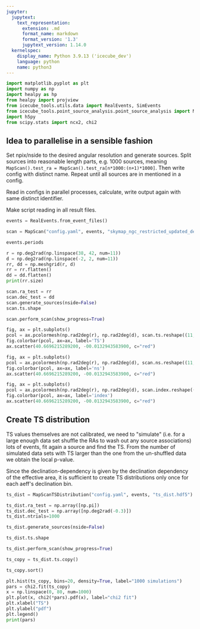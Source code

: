 ```yaml
---
jupyter:
  jupytext:
    text_representation:
      extension: .md
      format_name: markdown
      format_version: '1.3'
      jupytext_version: 1.14.0
  kernelspec:
    display_name: Python 3.9.13 ('icecube_dev')
    language: python
    name: python3
---
```


```python
import matplotlib.pyplot as plt
import numpy as np
import healpy as hp
from healpy import projview
from icecube_tools.utils.data import RealEvents, SimEvents
from icecube_tools.point_source_analysis.point_source_analysis import MapScan, MapScanTSDistribution
import h5py
from scipy.stats import ncx2, chi2
```

## Idea to parallelise in a sensible fashion

Set npix/nside to the desired angular resolution and generate sources. Split sources into reasonable length parts, e.g. 1000 sources, meaning `MapScan().test_ra = MapScan().test_ra[n*1000:(n+1)*1000]`. Then write config with distinct name. Repeat until all sources are in mentioned in a config.

Read in configs in parallel processes, calculate, write output again with same distinct identifier.

Make script reading in all result files.

```python
events = RealEvents.from_event_files()
```

```python
scan = MapScan("config.yaml", events, "skymap_ngc_restricted_updated_dec.hdf5")
```

```python
events.periods
```

```python
r = np.deg2rad(np.linspace(38, 42, num=11))
d = np.deg2rad(np.linspace(-2, 2, num=11))
rr, dd = np.meshgrid(r, d)
rr = rr.flatten()
dd = dd.flatten()
print(rr.size)
```

```python
scan.ra_test = rr
scan.dec_test = dd
scan.generate_sources(nside=False)
scan.ts.shape
```

```python
scan.perform_scan(show_progress=True)
```

```python
fig, ax = plt.subplots()
pcol = ax.pcolormesh(np.rad2deg(r), np.rad2deg(d), scan.ts.reshape((11, 11)), shading="nearest")
fig.colorbar(pcol, ax=ax, label='TS')
ax.scatter(40.6696215289200, -00.0132943583900, c="red")
```

```python
fig, ax = plt.subplots()
pcol = ax.pcolormesh(np.rad2deg(r), np.rad2deg(d), scan.ns.reshape((11, 11)), shading="nearest")
fig.colorbar(pcol, ax=ax, label='ns')
ax.scatter(40.6696215289200, -00.0132943583900, c="red")
```

```python
fig, ax = plt.subplots()
pcol = ax.pcolormesh(np.rad2deg(r), np.rad2deg(d), scan.index.reshape((11, 11)), shading="nearest")
fig.colorbar(pcol, ax=ax, label='index')
ax.scatter(40.6696215289200, -00.0132943583900, c="red")
```

## Create TS distribution
TS values themselves are not calibrated, we need to "simulate" (i.e. for a large enough data set shuffle the RAs to wash out any source associations) lots of events, fit again a source and find the TS. From the number of simulated data sets with TS larger than the one from the un-shuffled data we obtain the local p-value.

Since the declination-dependency is given by the declination dependency of the effective area, it is sufficient to create TS distributions only once for each aeff's declination bin.

```python
ts_dist = MapScanTSDistribution("config.yaml", events, "ts_dist.hdf5")
```

```python
ts_dist.ra_test = np.array([np.pi])
ts_dist.dec_test = np.array([np.deg2rad(-0.3)])
ts_dist.ntrials=1000
```

```python
ts_dist.generate_sources(nside=False)
```

```python
ts_dist.ts.shape
```

```python
ts_dist.perform_scan(show_progress=True)
```

```python
ts_copy = ts_dist.ts.copy()
```

```python
ts_copy.sort()
```

```python
plt.hist(ts_copy, bins=20, density=True, label="1000 simulations")
pars = chi2.fit(ts_copy)
x = np.linspace(0, 80, num=1000)
plt.plot(x, chi2(*pars).pdf(x), label="chi2 fit")
plt.xlabel("TS")
plt.ylabel("pdf")
plt.legend()
print(pars)
```

```python

```
